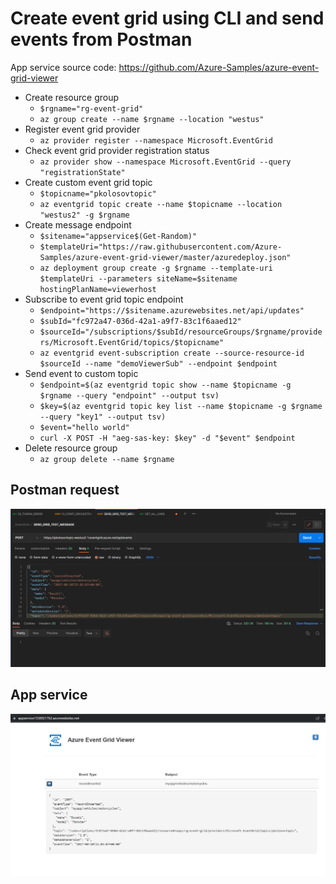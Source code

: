 ﻿# Create event grid using CLI and send events from Postman

App service source code: https://github.com/Azure-Samples/azure-event-grid-viewer

- Create resource group
    - `$rgname="rg-event-grid"`
    - `az group create --name $rgname --location "westus"`
- Register event grid provider
    - `az provider register --namespace Microsoft.EventGrid`
- Check event grid provider registration status
    - `az provider show --namespace Microsoft.EventGrid --query "registrationState"`
- Create custom event grid topic
    - `$topicname="pkolosovtopic"`
    - `az eventgrid topic create --name $topicname --location "westus2" -g $rgname`
- Create message endpoint
    - `$sitename="appservice$(Get-Random)"`
    - `$templateUri="https://raw.githubusercontent.com/Azure-Samples/azure-event-grid-viewer/master/azuredeploy.json"`
    - `az deployment group create -g $rgname --template-uri $templateUri --parameters siteName=$sitename hostingPlanName=viewerhost`
- Subscribe to event grid topic endpoint
    - `$endpoint="https://$sitename.azurewebsites.net/api/updates"`
    - `$subId="fc972a47-036d-42a1-a9f7-83c1f6aaed12"`
    - `$sourceId="/subscriptions/$subId/resourceGroups/$rgname/providers/Microsoft.EventGrid/topics/$topicname"`
    - `az eventgrid event-subscription create --source-resource-id $sourceId --name "demoViewerSub" --endpoint $endpoint`
- Send event to custom topic
    - `$endpoint=$(az eventgrid topic show --name $topicname -g $rgname --query "endpoint" --output tsv)`
    - `$key=$(az eventgrid topic key list --name $topicname -g $rgname --query "key1" --output tsv)`
    - `$event="hello world"`
    - `curl -X POST -H "aeg-sas-key: $key" -d "$event" $endpoint`
- Delete resource group
    - `az group delete --name $rgname`

## Postman request

![postman_request](./event_grid/01_event_grid_postman.PNG)

## App service

![app_service](./event_grid/02_event_grid_receiver.PNG)